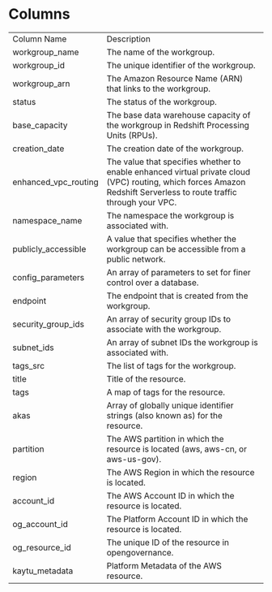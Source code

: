 # Columns  

<table>
	<tr><td>Column Name</td><td>Description</td></tr>
	<tr><td>workgroup_name</td><td>The name of the workgroup.</td></tr>
	<tr><td>workgroup_id</td><td>The unique identifier of the workgroup.</td></tr>
	<tr><td>workgroup_arn</td><td>The Amazon Resource Name (ARN) that links to the workgroup.</td></tr>
	<tr><td>status</td><td>The status of the workgroup.</td></tr>
	<tr><td>base_capacity</td><td>The base data warehouse capacity of the workgroup in Redshift Processing Units (RPUs).</td></tr>
	<tr><td>creation_date</td><td>The creation date of the workgroup.</td></tr>
	<tr><td>enhanced_vpc_routing</td><td>The value that specifies whether to enable enhanced virtual private cloud (VPC) routing, which forces Amazon Redshift Serverless to route traffic through your VPC.</td></tr>
	<tr><td>namespace_name</td><td>The namespace the workgroup is associated with.</td></tr>
	<tr><td>publicly_accessible</td><td>A value that specifies whether the workgroup can be accessible from a public network.</td></tr>
	<tr><td>config_parameters</td><td>An array of parameters to set for finer control over a database.</td></tr>
	<tr><td>endpoint</td><td>The endpoint that is created from the workgroup.</td></tr>
	<tr><td>security_group_ids</td><td>An array of security group IDs to associate with the workgroup.</td></tr>
	<tr><td>subnet_ids</td><td>An array of subnet IDs the workgroup is associated with.</td></tr>
	<tr><td>tags_src</td><td>The list of tags for the workgroup.</td></tr>
	<tr><td>title</td><td>Title of the resource.</td></tr>
	<tr><td>tags</td><td>A map of tags for the resource.</td></tr>
	<tr><td>akas</td><td>Array of globally unique identifier strings (also known as) for the resource.</td></tr>
	<tr><td>partition</td><td>The AWS partition in which the resource is located (aws, aws-cn, or aws-us-gov).</td></tr>
	<tr><td>region</td><td>The AWS Region in which the resource is located.</td></tr>
	<tr><td>account_id</td><td>The AWS Account ID in which the resource is located.</td></tr>
	<tr><td>og_account_id</td><td>The Platform Account ID in which the resource is located.</td></tr>
	<tr><td>og_resource_id</td><td>The unique ID of the resource in opengovernance.</td></tr>
	<tr><td>kaytu_metadata</td><td>Platform Metadata of the AWS resource.</td></tr>
</table>